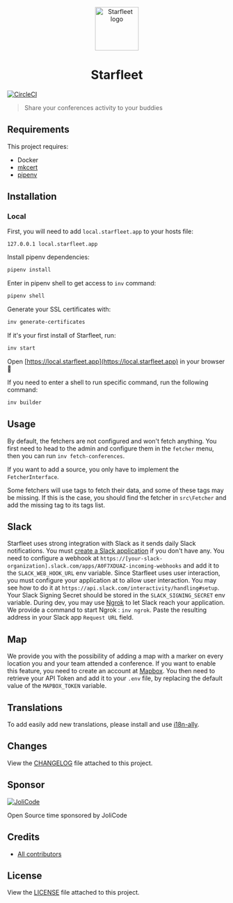 <p align="center">
    <img src="https://starfleet.jolicode.com/build/images/logo.svg" width=100 height=100 alt="Starfleet logo" />
</p>
<h1 align="center">Starfleet</h1>

[![CircleCI](https://circleci.com/gh/jolicode/starfleet.svg?style=svg)](https://circleci.com/gh/jolicode/starfleet)

> Share your conferences activity to your buddies

## Requirements

This project requires:

- Docker 
- [mkcert](https://github.com/FiloSottile/mkcert)
- [pipenv](https://github.com/pypa/pipenv)

## Installation

### Local

First, you will need to add `local.starfleet.app` to your hosts file:
```
127.0.0.1 local.starfleet.app
```

Install pipenv dependencies:
```bash
pipenv install
```

Enter in pipenv shell to get access to `inv` command:
```bash
pipenv shell
```

Generate your SSL certificates with:
```bash
inv generate-certificates
```

If it's your first install of Starfleet, run:
```bash
inv start
```

Open [https://local.starfleet.app](https://local.starfleet.app) in your browser 🚀

If you need to enter a shell to run specific command, run the following command:
```bash
inv builder
```

## Usage

By default, the fetchers are not configured and won't fetch anything. You first need to head to the admin and configure them in the `fetcher` menu, then you can run `inv fetch-conferences`.

If you want to add a source, you only have to implement the `FetcherInterface`.

Some fetchers will use tags to fetch their data, and some of these tags may be missing. If this is the case, you should find the fetcher in `src\Fetcher` and add the missing tag to its tags list.

## Slack

Starfleet uses strong integration with Slack as it sends daily Slack notifications. You must [create a Slack application](https://api.slack.com/apps) if you don't have any.
You need to configure a webhook at `https://[your-slack-organization].slack.com/apps/A0F7XDUAZ-incoming-webhooks` and add it to the `SLACK_WEB_HOOK_URL` env variable.
Since Starfleet uses user interaction, you must configure your application at to allow user interaction. You may see how to do it at `https://api.slack.com/interactivity/handling#setup`. Your Slack Signing Secret should be stored in the `SLACK_SIGNING_SECRET` env variable.
During dev, you may use [Ngrok](https://ngrok.com/) to let Slack reach your application. We provide a command to start Ngrok : `inv ngrok`. Paste the resulting address in your Slack app `Request URL` field.

## Map

We provide you with the possibility of adding a map with a marker on every location you and your team attended a conference. If you want to enable this feature, you need to create an account at [Mapbox](https://www.mapbox.com/). You then need to retrieve your API Token and add it to your `.env` file, by replacing the default value of the `MAPBOX_TOKEN` variable.

## Translations

To add easily add new translations, please install and use [i18n-ally](https://plugins.jetbrains.com/plugin/17212-i18n-ally).

## Changes

View the [CHANGELOG](CHANGELOG.md) file attached to this project.

## Sponsor

[![JoliCode](https://jolicode.com/images/logo.svg)](https://jolicode.com)

Open Source time sponsored by JoliCode

## Credits

* [All contributors](https://github.com/jolicode/starfleet/graphs/contributors)

## License

View the [LICENSE](LICENSE) file attached to this project.
